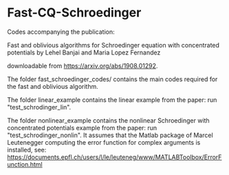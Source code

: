 # Fast-CQ-Schroedinger
Codes accompanying the publication:

Fast and oblivious algorithms for Schroedinger equation with concentrated potentials
by Lehel Banjai and Maria Lopez Fernandez

downloadable from https://arxiv.org/abs/1908.01292.

The folder fast_schroedinger_codes/ contains the main codes required for the fast and oblivious algorithm. 

The folder linear_example contains the linear example from the paper: run "test_schrodinger_lin".

The folder nonlinear_example contains the nonlinear Schroedinger with concentrated potentials 
example from the paper: run "test_schrodinger_nonlin". It assumes that the Matlab package of 
Marcel Leutenegger computing the error function for complex arguments is installed, see:
https://documents.epfl.ch/users/l/le/leuteneg/www/MATLABToolbox/ErrorFunction.html
